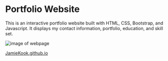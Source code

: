 # Portfolio Website
This is an interactive portfolio website built with HTML, CSS, Bootstrap, and Javascript. It displays my contact information, portfolio, education, and skill set. 

![image of webpage](assets/imgs/webpage.png)

[JamieKook.github.io](JamieKook.github.io)

